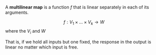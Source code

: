 A **multilinear map** is a function $f$ that is linear separately in each of its arguments. 

$$f: V_1 \times \dots \times V_k \to W$$ where the $V_i$ and $W$

That is, if we hold all inputs but one fixed, the response in the output is linear no matter which input is free.